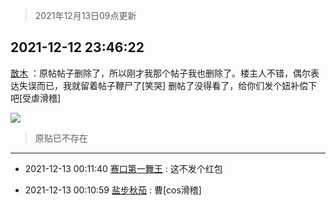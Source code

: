 > 2021年12月13日09点更新
<link rel="stylesheet" href="https://cdn.jsdelivr.net/gh/taotie6/sampleJSON@main/css/photo_show.css">
<meta name="referrer" content="no-referrer" />


 ## 2021-12-12 23:46:22 

 [㪚木](https://www.coolapk.com/feed/32089032?shareKey=ZTcwNzMxZDdlNTA4NjFiNjFjZTM~) ：原帖帖子删除了，所以刚才我那个帖子我也删除了。楼主人不错，偶尔表达失误而已，我就留着帖子鞭尸了[笑哭]
删帖了没得看了，给你们发个妞补偿下吧[受虐滑稽] 

<div class="album">
<img class="img-item" src="http://image.coolapk.com/feed/2021/1212/23/1081091_e9abb880_3980_5333_600@378x573.gif" />
</div>

> 原贴已不存在 

 ------- 

- 2021-12-13 00:11:40 [赛口第一舞王](uid=2002119) : 这不发个红包 

- 2021-12-13 00:10:59 [盐步秋茄](uid=1003634) : 曹[cos滑稽] 


